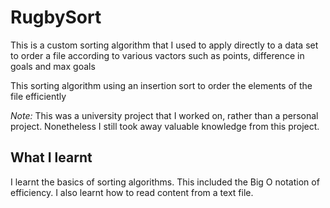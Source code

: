 # RugbySort
This is a custom sorting algorithm that I used to apply directly to a data set to order a file according to various vactors such as points, difference in goals and max goals

This sorting algorithm using an insertion sort to order the elements of the file efficiently

*Note:* This was a university project that I worked on, rather than a personal project. Nonetheless I still took away valuable knowledge from this project. 

## What I learnt

I learnt the basics of sorting algorithms. This included the Big O notation of efficiency. I also learnt how to read content from a text file. 

